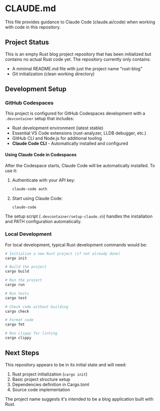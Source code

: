 # CLAUDE.md

This file provides guidance to Claude Code (claude.ai/code) when working with code in this repository.

## Project Status

This is an empty Rust blog project repository that has been initialized but contains no actual Rust code yet. The repository currently only contains:
- A minimal README.md file with just the project name "rust-blog"
- Git initialization (clean working directory)

## Development Setup

### GitHub Codespaces

This project is configured for GitHub Codespaces development with a `.devcontainer` setup that includes:
- Rust development environment (latest stable)
- Essential VS Code extensions (rust-analyzer, LLDB debugger, etc.)
- GitHub CLI and Node.js for additional tooling
- **Claude Code CLI** - Automatically installed and configured

#### Using Claude Code in Codespaces

After the Codespace starts, Claude Code will be automatically installed. To use it:

1. Authenticate with your API key:
   ```bash
   claude-code auth
   ```

2. Start using Claude Code:
   ```bash
   claude-code
   ```

The setup script (`.devcontainer/setup-claude.sh`) handles the installation and PATH configuration automatically.

### Local Development

For local development, typical Rust development commands would be:

```bash
# Initialize a new Rust project (if not already done)
cargo init

# Build the project
cargo build

# Run the project
cargo run

# Run tests
cargo test

# Check code without building
cargo check

# Format code
cargo fmt

# Run clippy for linting
cargo clippy
```

## Next Steps

This repository appears to be in its initial state and will need:
1. Rust project initialization (`cargo init`)
2. Basic project structure setup
3. Dependencies definition in Cargo.toml
4. Source code implementation

The project name suggests it's intended to be a blog application built with Rust.